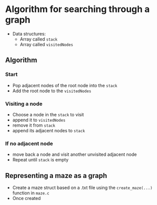 # Algorithm for searching through a graph
- Data structures:
    - Array called `stack`
    - Array called `visitedNodes`
## Algorithm
### Start
- Pop adjacent nodes of the root node into the `stack`
- Add the root node to the `visitedNodes`
### Visiting a node
- Choose a node in the `stack` to visit
- append it to `visitedNodes`
- remove it from `stack`
- append its adjacent nodes to `stack`
### If no adjacent node
- move back a node and visit another unvisited adjacent node
- Repeat until `stack` is empty

## Representing a maze as a graph
- Create a maze struct based on a .txt file using the `create_maze(...)` function in `maze.c`
- Once created 